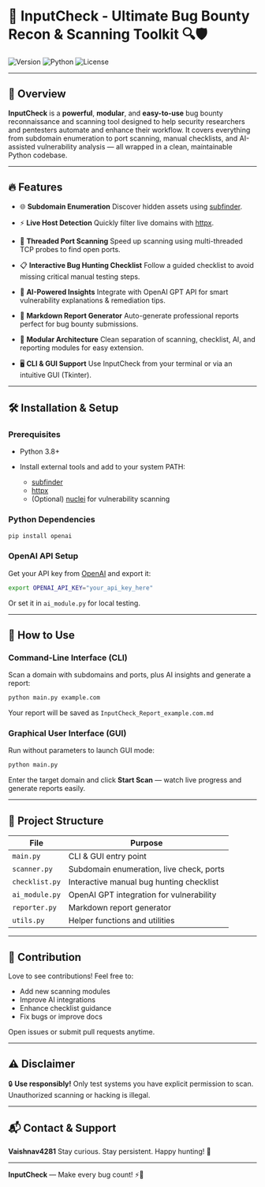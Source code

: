 # 🚀 InputCheck - Ultimate Bug Bounty Recon & Scanning Toolkit 🔍🛡️

![Version](https://img.shields.io/badge/version-1.0-blue) ![Python](https://img.shields.io/badge/python-3.8%2B-green) ![License](https://img.shields.io/badge/license-MIT-yellow)

---

## 🌟 Overview

**InputCheck** is a **powerful**, **modular**, and **easy-to-use** bug bounty reconnaissance and scanning tool designed to help security researchers and pentesters automate and enhance their workflow. It covers everything from subdomain enumeration to port scanning, manual checklists, and AI-assisted vulnerability analysis — all wrapped in a clean, maintainable Python codebase.

---

## 🔥 Features

* 🌐 **Subdomain Enumeration**
  Discover hidden assets using [subfinder](https://github.com/projectdiscovery/subfinder).

* ⚡ **Live Host Detection**
  Quickly filter live domains with [httpx](https://github.com/projectdiscovery/httpx).

* 🔌 **Threaded Port Scanning**
  Speed up scanning using multi-threaded TCP probes to find open ports.

* 📋 **Interactive Bug Hunting Checklist**
  Follow a guided checklist to avoid missing critical manual testing steps.

* 🤖 **AI-Powered Insights**
  Integrate with OpenAI GPT API for smart vulnerability explanations & remediation tips.

* 📝 **Markdown Report Generator**
  Auto-generate professional reports perfect for bug bounty submissions.

* 🧩 **Modular Architecture**
  Clean separation of scanning, checklist, AI, and reporting modules for easy extension.

* 🖥️ **CLI & GUI Support**
  Use InputCheck from your terminal or via an intuitive GUI (Tkinter).

---

## 🛠️ Installation & Setup

### Prerequisites

* Python 3.8+
* Install external tools and add to your system PATH:

  * [subfinder](https://github.com/projectdiscovery/subfinder)
  * [httpx](https://github.com/projectdiscovery/httpx)
  * (Optional) [nuclei](https://github.com/projectdiscovery/nuclei) for vulnerability scanning

### Python Dependencies

```bash
pip install openai
```

### OpenAI API Setup

Get your API key from [OpenAI](https://platform.openai.com/account/api-keys) and export it:

```bash
export OPENAI_API_KEY="your_api_key_here"
```

Or set it in `ai_module.py` for local testing.

---

## 🚀 How to Use

### Command-Line Interface (CLI)

Scan a domain with subdomains and ports, plus AI insights and generate a report:

```bash
python main.py example.com
```

Your report will be saved as `InputCheck_Report_example.com.md`

### Graphical User Interface (GUI)

Run without parameters to launch GUI mode:

```bash
python main.py
```

Enter the target domain and click **Start Scan** — watch live progress and generate reports easily.

---

## 🧩 Project Structure

| File           | Purpose                                  |
| -------------- | ---------------------------------------- |
| `main.py`      | CLI & GUI entry point                    |
| `scanner.py`   | Subdomain enumeration, live check, ports |
| `checklist.py` | Interactive manual bug hunting checklist |
| `ai_module.py` | OpenAI GPT integration for vulnerability |
| `reporter.py`  | Markdown report generator                |
| `utils.py`     | Helper functions and utilities           |

---

## 🤝 Contribution

Love to see contributions! Feel free to:

* Add new scanning modules
* Improve AI integrations
* Enhance checklist guidance
* Fix bugs or improve docs

Open issues or submit pull requests anytime.

---

## ⚠️ Disclaimer

🔒 **Use responsibly!** Only test systems you have explicit permission to scan. Unauthorized scanning or hacking is illegal.

---

## 📬 Contact & Support

**Vaishnav4281** 
Stay curious. Stay persistent. Happy hunting! 🎯

---

**InputCheck** — Make every bug count! ⚡🔐
